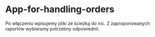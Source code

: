 # App-for-handling-orders
Po włączeniu wpisujemy pliki ze ścieżką do nic. Z zaproponowanych raportów wybieramy potrzebny odpowiednii.
